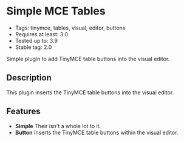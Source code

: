 # Simple MCE Tables

* Tags: tinymce, tables, visual, editor, buttons
* Requires at least: 3.0
* Tested up to: 3.9
* Stable tag: 2.0

Simple plugin to add TinyMCE table buttons into the visual editor.

## Description

This plugin inserts the TinyMCE table buttons into the visual editor.

## Features

* **Simple** Their isn't a whole lot to it.
* **Button** Inserts the TinyMCE table buttons within the visual editor.